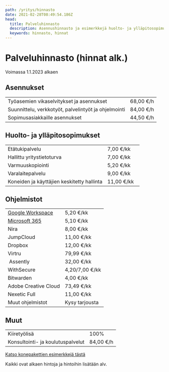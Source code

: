 ```yaml
---
path: /yritys/hinnasto
date: 2021-02-28T08:49:54.186Z
head:
  title: Palveluhinnasto
  description: Asennushinnasto ja esimerkkejä huolto- ja ylläpitosopimusten hinnoista
  keywords: hinnasto, hinnat
---
```

# Palveluhinnasto (hinnat alk.)
V﻿oimassa 1.1.2023 alkaen
## Asennukset

|                                                      |           |
| ---------------------------------------------------- | --------- |
| Työasemien vikaselvitykset ja asennukset             | 68,00 €/h |
| Suunnittelu, verkkotyöt, palvelintyöt ja ohjelmointi | 84,00 €/h |
| ﻿Sopimusasiakkaille asennukset                       | 44,50 €/h |

## Huolto- ja ylläpitosopimukset

|                                            |             |
| ------------------------------------------ | ----------- |
| Etätukipalvelu                             | 7,00 €/kk   |
| Hallittu yritystietoturva                  | 7,00 €/kk   |
| Varmuuskopiointi                           | 5,20 €/kk   |
| Varalaitepalvelu                           | 9,00 €/kk   |
| Koneiden ja käyttäjien keskitetty hallinta | 11,00 €/kk  |

## Ohjelmistot

|                                                                     |                |
| ------------------------------------------------------------------- | -------------- |
| [Google Workspace](https://www.tdp.fi/ohjelmistot/google-workspace) | 5,20 €/kk      |
| [Microsoft 365](https://www.tdp.fi/ohjelmistot/microsoft-365)       | 5,10 €/kk      |
| Nira                                                                | 8,00 €/kk      |
| JumpCloud                                                           | 11,00 €/kk     |
| Dropbox                                                             | 12,00 €/kk     |
| ﻿Virtru                                                             | 79,99 €/kk     |
| ﻿ Assently                                                          | 32,00 €/kk     |
| ﻿WithSecure                                                         | 4,20/7,00 €/kk |
| ﻿Bitwarden                                                          | 4,00 €/kk      |
| ﻿Adobe Creative Cloud                                               | 73,49 €/kk     |
| ﻿Nexetic Full                                                       | 11,00 €/kk     |
| ﻿Muut ohjelmistot                                                   | Kysy tarjousta |

## Muut

|                                    |           |
| ---------------------------------- | --------- |
| K﻿iiretyölisä                      | 100%      |
| ﻿Konsultointi- ja koulutuspalvelut | 84,00 €/h |

<a href="/tietokone-leasing-esimerkkipaketit">Katso konepakettien esimerkkejä tästä</a>

Kaikki ovat alkaen hintoja ja hintoihin lisätään alv.